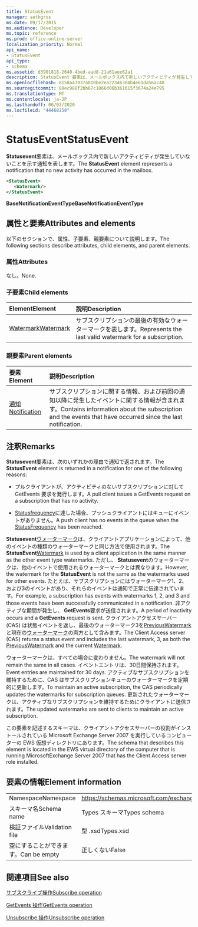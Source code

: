 ```yaml
---
title: StatusEvent
manager: sethgros
ms.date: 09/17/2015
ms.audience: Developer
ms.topic: reference
ms.prod: office-online-server
localization_priority: Normal
api_name:
- StatusEvent
api_type:
- schema
ms.assetid: d3901818-2640-4bed-aad8-21a61aee62a1
description: StatusEvent 要素は、メールボックス内で新しいアクティビティが発生していないことを示す通知を表します。
ms.openlocfilehash: 8158a47937a810be2ea22346384b4e61da56ac48
ms.sourcegitcommit: 88ec988f2bb67c1866d06b361615f3674a24e795
ms.translationtype: MT
ms.contentlocale: ja-JP
ms.lasthandoff: 06/03/2020
ms.locfileid: "44468258"
---
```

# <a name="statusevent"></a><span data-ttu-id="e43eb-103">StatusEvent</span><span class="sxs-lookup"><span data-stu-id="e43eb-103">StatusEvent</span></span>

<span data-ttu-id="e43eb-104">**Statusevent**要素は、メールボックス内で新しいアクティビティが発生していないことを示す通知を表します。</span><span class="sxs-lookup"><span data-stu-id="e43eb-104">The **StatusEvent** element represents a notification that no new activity has occurred in the mailbox.</span></span> 
  
```xml
<StatusEvent>
   <Watermark/>
</StatusEvent>
```

 <span data-ttu-id="e43eb-105">**BaseNotificationEventType**</span><span class="sxs-lookup"><span data-stu-id="e43eb-105">**BaseNotificationEventType**</span></span>
## <a name="attributes-and-elements"></a><span data-ttu-id="e43eb-106">属性と要素</span><span class="sxs-lookup"><span data-stu-id="e43eb-106">Attributes and elements</span></span>

<span data-ttu-id="e43eb-107">以下のセクションで、属性、子要素、親要素について説明します。</span><span class="sxs-lookup"><span data-stu-id="e43eb-107">The following sections describe attributes, child elements, and parent elements.</span></span>
  
### <a name="attributes"></a><span data-ttu-id="e43eb-108">属性</span><span class="sxs-lookup"><span data-stu-id="e43eb-108">Attributes</span></span>

<span data-ttu-id="e43eb-109">なし。</span><span class="sxs-lookup"><span data-stu-id="e43eb-109">None.</span></span>
  
### <a name="child-elements"></a><span data-ttu-id="e43eb-110">子要素</span><span class="sxs-lookup"><span data-stu-id="e43eb-110">Child elements</span></span>

|<span data-ttu-id="e43eb-111">**Element**</span><span class="sxs-lookup"><span data-stu-id="e43eb-111">**Element**</span></span>|<span data-ttu-id="e43eb-112">**説明**</span><span class="sxs-lookup"><span data-stu-id="e43eb-112">**Description**</span></span>|
|:-----|:-----|
|[<span data-ttu-id="e43eb-113">Watermark</span><span class="sxs-lookup"><span data-stu-id="e43eb-113">Watermark</span></span>](watermark.md) <br/> |<span data-ttu-id="e43eb-114">サブスクリプションの最後の有効なウォーターマークを表します。</span><span class="sxs-lookup"><span data-stu-id="e43eb-114">Represents the last valid watermark for a subscription.</span></span>  <br/> |
   
### <a name="parent-elements"></a><span data-ttu-id="e43eb-115">親要素</span><span class="sxs-lookup"><span data-stu-id="e43eb-115">Parent elements</span></span>

|<span data-ttu-id="e43eb-116">**要素**</span><span class="sxs-lookup"><span data-stu-id="e43eb-116">**Element**</span></span>|<span data-ttu-id="e43eb-117">**説明**</span><span class="sxs-lookup"><span data-stu-id="e43eb-117">**Description**</span></span>|
|:-----|:-----|
|[<span data-ttu-id="e43eb-118">通知</span><span class="sxs-lookup"><span data-stu-id="e43eb-118">Notification</span></span>](notification-ex15websvcsotherref.md) <br/> |<span data-ttu-id="e43eb-119">サブスクリプションに関する情報、および前回の通知以降に発生したイベントに関する情報が含まれます。</span><span class="sxs-lookup"><span data-stu-id="e43eb-119">Contains information about the subscription and the events that have occurred since the last notification.</span></span>  <br/> |
   
## <a name="remarks"></a><span data-ttu-id="e43eb-120">注釈</span><span class="sxs-lookup"><span data-stu-id="e43eb-120">Remarks</span></span>

<span data-ttu-id="e43eb-121">**Statusevent**要素は、次のいずれかの理由で通知で返されます。</span><span class="sxs-lookup"><span data-stu-id="e43eb-121">The **StatusEvent** element is returned in a notification for one of the following reasons:</span></span> 
  
- <span data-ttu-id="e43eb-122">プルクライアントが、アクティビティのないサブスクリプションに対して GetEvents 要求を発行します。</span><span class="sxs-lookup"><span data-stu-id="e43eb-122">A pull client issues a GetEvents request on a subscription that has no activity.</span></span>
    
- <span data-ttu-id="e43eb-123">[Statusfrequency](statusfrequency.md)に達した場合、プッシュクライアントにはキューにイベントがありません。</span><span class="sxs-lookup"><span data-stu-id="e43eb-123">A push client has no events in the queue when the [StatusFrequency](statusfrequency.md) has been reached.</span></span> 
    
<span data-ttu-id="e43eb-124">**Statusevent**[ウォーターマーク](watermark.md)は、クライアントアプリケーションによって、他のイベントの種類のウォーターマークと同じ方法で使用されます。</span><span class="sxs-lookup"><span data-stu-id="e43eb-124">The **StatusEvent**[Watermark](watermark.md) is used by a client application in the same manner as the other event type watermarks.</span></span> <span data-ttu-id="e43eb-125">ただし、 **Statusevent**のウォーターマークは、他のイベントで使用されるウォーターマークとは異なります。</span><span class="sxs-lookup"><span data-stu-id="e43eb-125">However, the watermark for the **StatusEvent** is not the same as the watermarks used for other events.</span></span> <span data-ttu-id="e43eb-126">たとえば、サブスクリプションにはウォーターマーク1、2、および3のイベントがあり、それらのイベントは通知で正常に伝達されています。</span><span class="sxs-lookup"><span data-stu-id="e43eb-126">For example, a subscription has events with watermarks 1, 2, and 3 and those events have been successfully communicated in a notification.</span></span> <span data-ttu-id="e43eb-127">非アクティブな期間が発生し、 **GetEvents**要求が送信されます。</span><span class="sxs-lookup"><span data-stu-id="e43eb-127">A period of inactivity occurs and a **GetEvents** request is sent.</span></span> <span data-ttu-id="e43eb-128">クライアントアクセスサーバー (CAS) は状態イベントを返し、最後のウォーターマーク3を[PreviousWatermark](previouswatermark.md)と現在の[ウォーターマーク](watermark.md)の両方として含みます。</span><span class="sxs-lookup"><span data-stu-id="e43eb-128">The Client Access server (CAS) returns a status event and includes the last watermark, 3, as both the [PreviousWatermark](previouswatermark.md) and the current [Watermark](watermark.md).</span></span>
  
<span data-ttu-id="e43eb-129">ウォーターマークは、すべての場合に変わりません。</span><span class="sxs-lookup"><span data-stu-id="e43eb-129">The watermark will not remain the same in all cases.</span></span> <span data-ttu-id="e43eb-130">イベントエントリは、30日間保持されます。</span><span class="sxs-lookup"><span data-stu-id="e43eb-130">Event entries are maintained for 30 days.</span></span> <span data-ttu-id="e43eb-131">アクティブなサブスクリプションを維持するために、CAS はサブスクリプションキューのウォーターマークを定期的に更新します。</span><span class="sxs-lookup"><span data-stu-id="e43eb-131">To maintain an active subscription, the CAS periodically updates the watermarks for subscription queues.</span></span> <span data-ttu-id="e43eb-132">更新されたウォーターマークは、アクティブなサブスクリプションを維持するためにクライアントに送信されます。</span><span class="sxs-lookup"><span data-stu-id="e43eb-132">The updated watermarks are sent to clients to maintain an active subscription.</span></span>
  
<span data-ttu-id="e43eb-133">この要素を記述するスキーマは、クライアントアクセスサーバーの役割がインストールされている Microsoft Exchange Server 2007 を実行しているコンピューターの EWS 仮想ディレクトリにあります。</span><span class="sxs-lookup"><span data-stu-id="e43eb-133">The schema that describes this element is located in the EWS virtual directory of the computer that is running MicrosoftExchange Server 2007 that has the Client Access server role installed.</span></span>
  
## <a name="element-information"></a><span data-ttu-id="e43eb-134">要素の情報</span><span class="sxs-lookup"><span data-stu-id="e43eb-134">Element information</span></span>

|||
|:-----|:-----|
|<span data-ttu-id="e43eb-135">Namespace</span><span class="sxs-lookup"><span data-stu-id="e43eb-135">Namespace</span></span>  <br/> |https://schemas.microsoft.com/exchange/services/2006/types  <br/> |
|<span data-ttu-id="e43eb-136">スキーマ名</span><span class="sxs-lookup"><span data-stu-id="e43eb-136">Schema name</span></span>  <br/> |<span data-ttu-id="e43eb-137">Types スキーマ</span><span class="sxs-lookup"><span data-stu-id="e43eb-137">Types schema</span></span>  <br/> |
|<span data-ttu-id="e43eb-138">検証ファイル</span><span class="sxs-lookup"><span data-stu-id="e43eb-138">Validation file</span></span>  <br/> |<span data-ttu-id="e43eb-139">型 .xsd</span><span class="sxs-lookup"><span data-stu-id="e43eb-139">Types.xsd</span></span>  <br/> |
|<span data-ttu-id="e43eb-140">空にすることができます。</span><span class="sxs-lookup"><span data-stu-id="e43eb-140">Can be empty</span></span>  <br/> |<span data-ttu-id="e43eb-141">正しくない</span><span class="sxs-lookup"><span data-stu-id="e43eb-141">False</span></span>  <br/> |
   
## <a name="see-also"></a><span data-ttu-id="e43eb-142">関連項目</span><span class="sxs-lookup"><span data-stu-id="e43eb-142">See also</span></span>



[<span data-ttu-id="e43eb-143">サブスクライブ操作</span><span class="sxs-lookup"><span data-stu-id="e43eb-143">Subscribe operation</span></span>](subscribe-operation.md)
  
[<span data-ttu-id="e43eb-144">GetEvents 操作</span><span class="sxs-lookup"><span data-stu-id="e43eb-144">GetEvents operation</span></span>](getevents-operation.md)
  
[<span data-ttu-id="e43eb-145">Unsubscribe 操作</span><span class="sxs-lookup"><span data-stu-id="e43eb-145">Unsubscribe operation</span></span>](unsubscribe-operation.md)

